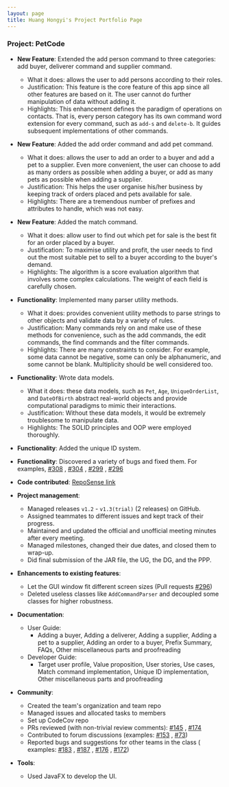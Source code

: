 ```yaml
---
layout: page
title: Huang Hongyi's Project Portfolio Page
---
```


### Project: PetCode
* **New Feature**: Extended the add person command to three categories: add buyer, deliverer command and supplier command.
    * What it does: allows the user to add persons according to their roles.
    * Justification: This feature is the core feature of this app since all other features are based on it. The user
      cannot do further manipulation of data without adding it.
    * Highlights: This enhancement defines the paradigm of operations on contacts. That is, every person category has
      its
      own command word extension for every command, such as `add-s` and `delete-b`. It guides subsequent implementations
      of other commands.

* **New Feature**: Added the add order command and add pet command.
    * What it does: allows the user to add an order to a buyer and add a pet to a supplier. Even more convenient, the
      user
      can choose to add as many orders as possible when adding a buyer, or add as many pets as possible when adding a
      supplier.
    * Justification: This helps the user organise his/her business by keeping track of orders placed and pets available
      for sale.
    * Highlights: There are a tremendous number of prefixes and attributes to handle, which was not easy.

* **New Feature**: Added the match command.
    * What it does: allow user to find out which pet for sale is the best fit for an order placed by a buyer.
    * Justification: To maximise utility and profit, the user needs to find out the most suitable pet to sell to a buyer
      according to the buyer's demand.
    * Highlights: The algorithm is a score evaluation algorithm that involves some complex calculations. The weight of
      each field is carefully chosen.

* **Functionality**: Implemented many parser utility methods.
    * What it does: provides convenient utility methods to parse strings to other objects and validate data by a variety
      of rules.
    * Justification: Many commands rely on and make use of these methods for convenience, such as the add commands, the
      edit commands, the find commands and the filter commands.
    * Highlights: There are many constraints to consider. For example, some data cannot be negative, some can only be
      alphanumeric, and some cannot be blank. Multiplicity should be well considered too.

* **Functionality**: Wrote data models.
    * What it does: these data models, such as `Pet`, `Age`, `UniqueOrderList`, and `DateOfBirth` abstract real-world
      objects and provide computational paradigms to mimic their interactions.
    * Justification: Without these data models, it would be extremely troublesome to manipulate data.
    * Highlights: The SOLID principles and OOP were employed thoroughly.
* **Functionality**: Added the unique ID system.
* **Functionality**: Discovered a variety of bugs and fixed them. For
  examples, [\#308](https://github.com/AY2223S1-CS2103T-T09-2/tp/pull/308)
  , [\#304](https://github.com/AY2223S1-CS2103T-T09-2/tp/pull/304)
  , [\#299](https://github.com/AY2223S1-CS2103T-T09-2/tp/pull/299)
  , [\#296](https://github.com/AY2223S1-CS2103T-T09-2/tp/pull/296)
* **Code
  contributed**: [RepoSense link](https://nus-cs2103-ay2223s1.github.io/tp-dashboard/?search=&sort=totalCommits%20dsc&sortWithin=title&timeframe=commit&mergegroup=&groupSelect=groupByRepos&breakdown=true&checkedFileTypes=docs~functional-code~test-code~other&since=2022-09-16&tabOpen=true&tabType=zoom&zA=Hongyi6328&zR=AY2223S1-CS2103T-T09-2%2Ftp%5Bmaster%5D&zACS=215.92310030395137&zS=2022-09-16&zFS=&zU=2022-11-01&zMG=false&zFTF=commit&zFGS=groupByRepos&zFR=false)
* **Project management**:
    * Managed releases `v1.2` - `v1.3(trial)` (2 releases) on GitHub.
    * Assigned teammates to different issues and kept track of their progress.
    * Maintained and updated the official and unofficial meeting minutes after every meeting.
    * Managed milestones, changed their due dates, and closed them to wrap-up.
    * Did final submission of the JAR file, the UG, the DG, and the PPP.

* **Enhancements to existing features**:
    * Let the GUI window fit different screen sizes (Pull
      requests [\#296](https://github.com/AY2223S1-CS2103T-T09-2/tp/pull/296))
    * Deleted useless classes like `AddCommandParser` and decoupled some classes for higher robustness.

* **Documentation**:
    * User Guide:
        * Adding a buyer, Adding a deliverer, Adding a supplier, Adding a pet to a supplier, Adding an order to a buyer,
          Prefix Summary, FAQs, Other miscellaneous parts and proofreading
    * Developer Guide:
        * Target user profile, Value proposition, User stories, Use cases, Match command implementation, Unique ID
          implementation, Other miscellaneous parts and proofreading

* **Community**:
    * Created the team's organization and team repo
    * Managed issues and allocated tasks to members
    * Set up CodeCov repo
    * PRs reviewed (with non-trivial review comments): [\#145](https://github.com/AY2223S1-CS2103T-T09-2/tp/pull/145)
      , [\#174](https://github.com/AY2223S1-CS2103T-T09-2/tp/pull/115)
    * Contributed to forum discussions (examples: [\#153](https://github.com/nus-cs2103-AY2223S1/forum/issues/153)
      , [\#73](https://github.com/nus-cs2103-AY2223S1/forum/issues/73))
    * Reported bugs and suggestions for other teams in the class (
      examples: [\#183](https://github.com/AY2223S1-CS2103T-W17-3/tp/issues/183)
      , [\#187](https://github.com/AY2223S1-CS2103T-W17-3/tp/issues/187)
      , [\#176](https://github.com/AY2223S1-CS2103T-W17-3/tp/issues/176)
      , [\#172](https://github.com/AY2223S1-CS2103T-W17-3/tp/issues/172))

* **Tools**:
    * Used JavaFX to develop the UI.
